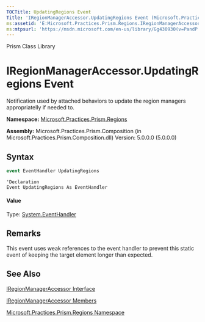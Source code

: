 ```yaml
---
TOCTitle: UpdatingRegions Event
Title: 'IRegionManagerAccessor.UpdatingRegions Event (Microsoft.Practices.Prism.Regions)'
ms:assetid: 'E:Microsoft.Practices.Prism.Regions.IRegionManagerAccessor.UpdatingRegions'
ms:mtpsurl: 'https://msdn.microsoft.com/en-us/library/Gg430930(v=PandP.50)'
---
```


Prism Class Library

# IRegionManagerAccessor.UpdatingRegions Event


Notification used by attached behaviors to update the region managers appropriatelly if needed to.

**Namespace:** [Microsoft.Practices.Prism.Regions](https://msdn.microsoft.com/en-us/library/microsoft.practices.prism.regions(v=pandp.50))

**Assembly:** Microsoft.Practices.Prism.Composition (in Microsoft.Practices.Prism.Composition.dll) Version: 5.0.0.0 (5.0.0.0)

## Syntax

```C#
event EventHandler UpdatingRegions
```

```VB
'Declaration
Event UpdatingRegions As EventHandler
```

#### Value

Type: [System.EventHandler](http://msdn2.microsoft.com/en-us/library/xhb70ccc)

## Remarks


<span id="remarksToggle"></span>This event uses weak references to the event handler to prevent this static event of keeping the target element longer than expected.

## See Also


<span id="seeAlsoToggle"></span>
[IRegionManagerAccessor Interface](https://msdn.microsoft.com/en-us/library/microsoft.practices.prism.regions.iregionmanageraccessor(v=pandp.50))

[IRegionManagerAccessor Members](https://msdn.microsoft.com/en-us/library/microsoft.practices.prism.regions.iregionmanageraccessor_members(v=pandp.50))

[Microsoft.Practices.Prism.Regions Namespace](https://msdn.microsoft.com/en-us/library/microsoft.practices.prism.regions(v=pandp.50))
